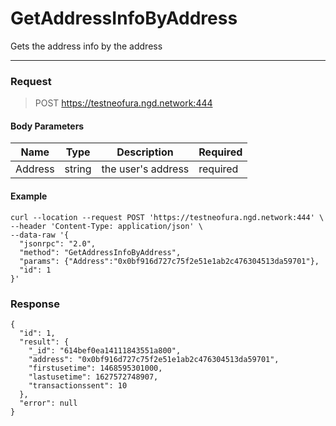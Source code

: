 # GetAddressInfoByAddress
Gets the address info by the address
<hr>

### Request

> POST https://testneofura.ngd.network:444

#### Body Parameters

|    Name    | Type | Description |  Required |
| ---------- | --- |    ------    | -------|
| Address      | string|  the user's address| required|


#### Example
```
curl --location --request POST 'https://testneofura.ngd.network:444' \
--header 'Content-Type: application/json' \
--data-raw '{
  "jsonrpc": "2.0",
  "method": "GetAddressInfoByAddress",
  "params": {"Address":"0x0bf916d727c75f2e51e1ab2c476304513da59701"},
  "id": 1
}'
```
### Response
```json5
{
  "id": 1,
  "result": {
    "_id": "614bef0ea14111843551a800",
    "address": "0x0bf916d727c75f2e51e1ab2c476304513da59701",
    "firstusetime": 1468595301000,
    "lastusetime": 1627572748907,
    "transactionssent": 10
  },
  "error": null
}
```
